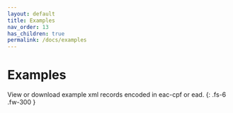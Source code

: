 ```yaml
---
layout: default
title: Examples
nav_order: 13
has_children: true
permalink: /docs/examples
---
```


# Examples

View or download example xml records encoded in eac-cpf or ead. 
{: .fs-6 .fw-300 }
